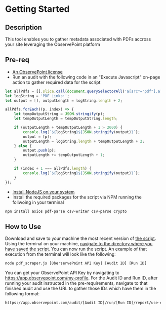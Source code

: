 # Getting Started
## Description

This tool enables you to gather metadata associated with PDFs accross your site leveraging the ObservePoint platform

## Pre-req

- [An ObservePoint license](https://www.observepoint.com/pricing/)
- Run an audit with the following code in an "Execute Javascript" on-page action to gather required data for the script
```js
let allPdfs = [].slice.call(document.querySelectorAll('a[src*="pdf"],a[href*="pdf"]')).map(e => e.href);
let logString = 'PDF Links:';
let output = [], outputLength = logString.length + 2;

allPdfs.forEach((p, index) => {
    let tempOutputString = JSON.stringify(p);
    let tempOutputLength = tempOutputString.length;

    if (outputLength + tempOutputLength + 1 > 2000) {
        console.log(`${logString}${JSON.stringify(output)}`);
        output = [p];
        outputLength = logString.length + tempOutputLength + 2;
    } else {
        output.push(p);
        outputLength += tempOutputLength + 1;
    }

    if (index + 1 === allPdfs.length) {
        console.log(`${logString}${JSON.stringify(output)}`);
    }
});
```

- [Install NodeJS on your system](https://nodejs.org/en/learn/getting-started/how-to-install-nodejs)
- Install the required packages for the script via NPM running the follwoing in your terminal

```sh
npm install axios pdf-parse csv-writer csv-parse crypto
```

## How to Use

Download and save to your machine the most recent version of [the script](https://github.com/jarrodObservePoint/PDFScraper/blob/main/pdf_scraper.js).
Using the terminal on your machine, [navigate to the directory where you have saved the script](https://tutorials.codebar.io/command-line/introduction/tutorial.html#:~:text=The%20cd%20command%20allows%20you,command%20is%20cd%20your%2Ddirectory%20.&text=Now%20that%20we%20moved%20to,again%2C%20then%20cd%20into%20it.).
You can now run the script. An example of that execution from the terminal will look like the following:
```sh
node pdf_scraper.js [OberservePoint API Key] [Audit ID] [Run ID]
```
You can get your ObservePoint API Key by navigating to https://app.observepoint.com/my-profile.
For the Audit ID and Run ID, after running your audit instructed in the pre-requirements, navigate to that finished audit and use the URL to gather those IDs which have them in the following format:
```sh
https://app.observepoint.com/audit/[Audit ID]/run/[Run ID]/report/use-cases/overview
```



